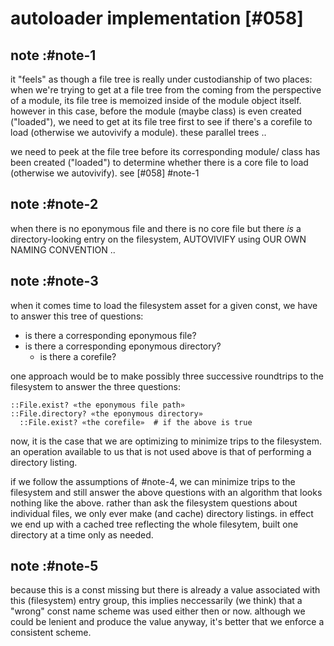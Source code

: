 # autoloader implementation [#058]



## note :#note-1

it "feels" as though a file tree is really under custodianship of
two places: when we're trying to get at a file tree from the
coming from the perspective of a module, its file tree is memoized
inside of the module object itself. however in this case, before
the module (maybe class) is even created ("loaded"), we need to get
at its file tree first to see if there's a corefile to load
(otherwise we autovivify a module). these parallel trees ..

we need to peek at the file tree before its corresponding module/
class has been created ("loaded") to determine whether there is a
core file to load (otherwise we autovivify). see [#058] #note-1




## note :#note-2

when there is no eponymous file and there is no core file but there
*is* a directory-looking entry on the filesystem, AUTOVIVIFY using
OUR OWN NAMING CONVENTION ..




## note :#note-3

when it comes time to load the filesystem asset for a given const, we
have to answer this tree of questions:

  - is there a corresponding eponymous file?
  - is there a corresponding eponymous directory?
    - is there a corefile?

one approach would be to make possibly three successive roundtrips to
the filesystem to answer the three questions:

    ::File.exist? «the eponymous file path»
    ::File.directory? «the eponymous directory»
      ::File.exist? «the corefile»  # if the above is true

now, it is the case that we are optimizing to minimize trips to the
filesystem. an operation available to us that is not used above is
that of performing a directory listing.

if we follow the assumptions of #note-4, we can minimize trips to the
filesystem and still answer the above questions with an algorithm that
looks nothing like the above. rather than ask the filesystem questions
about individual files, we only ever make (and cache) directory listings.
in effect we end up with a cached tree reflecting the whole filesytem,
built one directory at a time only as needed.




## note :#note-5

because this is a const missing but there is already a value
associated with this (filesystem) entry group, this implies
neccessarily (we think) that a "wrong" const name scheme was
used either then or now. although we could be lenient and produce
the value anyway, it's better that we enforce a consistent scheme.
